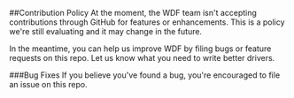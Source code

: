 ##Contribution Policy
At the moment, the WDF team isn't accepting contributions through
GitHub for features or enhancements. This is a policy we're still
evaluating and it may change in the future.

In the meantime, you can help us improve WDF by filing bugs or feature
requests on this repo. Let us know what you need to write better
drivers.

###Bug Fixes
If you believe you've found a bug, you're encouraged to file an issue
on this repo.
